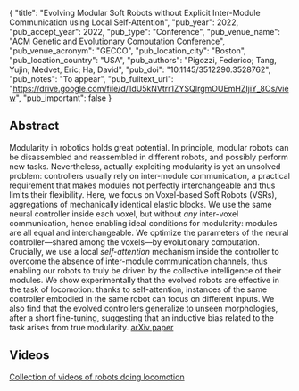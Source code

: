 {
  "title": "Evolving Modular Soft Robots without Explicit Inter-Module Communication using Local Self-Attention",
  "pub_year": 2022,
  "pub_accept_year": 2022,
  "pub_type": "Conference",
  "pub_venue_name": "ACM Genetic and Evolutionary Computation Conference",
  "pub_venue_acronym": "GECCO",
  "pub_location_city": "Boston",
  "pub_location_country": "USA",
  "pub_authors": "Pigozzi, Federico; Tang, Yujin; Medvet, Eric; Ha, David",
  "pub_doi": "10.1145/3512290.3528762",
  "pub_notes": "To appear",
  "pub_fulltext_url": "https://drive.google.com/file/d/1dU5kNVtrr1ZYSQIrgmOUEmHZIjiY_8Os/view",
  "pub_important": false
}

## Abstract
Modularity in robotics holds great potential. In principle, modular robots can be disassembled and reassembled in different robots, and possibly perform new tasks. Nevertheless, actually exploiting modularity is yet an unsolved problem: controllers usually rely on inter-module communication, a practical requirement that makes modules not perfectly interchangeable and thus limits their flexibility. Here, we focus on Voxel-based Soft Robots (VSRs), aggregations of mechanically identical elastic blocks. We use the same neural controller inside each voxel, but without *any* inter-voxel communication, hence enabling ideal conditions for modularity: modules are all equal and interchangeable. We optimize the parameters of the neural controller—shared among the voxels—by evolutionary computation. Crucially, we use a local *self-attention* mechanism inside the controller to overcome the absence of inter-module communication channels, thus enabling our robots to truly be driven by the collective intelligence of their modules. We show experimentally that the evolved robots are effective in the task of locomotion: thanks to self-attention, instances of the same controller embodied in the same robot can focus on different inputs. We also find that the evolved controllers generalize to unseen morphologies, after a short fine-tuning, suggesting that an inductive bias related to the task arises from true modularity.
[arXiv paper](https://arxiv.org/abs/2204.06481)

## Videos
[Collection of videos of robots doing locomotion](https://softrobots.github.io/)